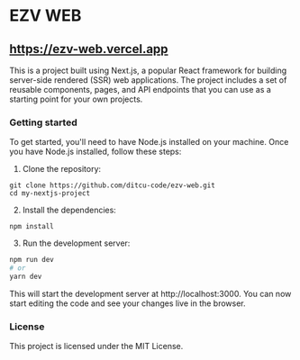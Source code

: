 

# EZV WEB
## https://ezv-web.vercel.app

This is a project built using Next.js, a popular React framework for building server-side rendered (SSR) web applications. The project includes a set of reusable components, pages, and API endpoints that you can use as a starting point for your own projects.

### Getting started
To get started, you'll need to have Node.js installed on your machine. Once you have Node.js installed, follow these steps:
1. Clone the repository:
```
git clone https://github.com/ditcu-code/ezv-web.git
cd my-nextjs-project
```
2. Install the dependencies:
```
npm install
```

3. Run the development server:

```bash
npm run dev
# or
yarn dev
```

This will start the development server at http://localhost:3000. You can now start editing the code and see your changes live in the browser.

### License
This project is licensed under the MIT License.
